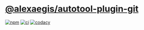 # [@alexaegis/autotool-plugin-git](https://github.com/AlexAegis/js-tooling/tree/master/packages/autotool-plugin-git)

[![npm](https://img.shields.io/npm/v/@alexaegis/autotool-plugin-git/latest)](https://www.npmjs.com/package/@alexaegis/autotool-plugin-git)
[![ci](https://github.com/AlexAegis/js-tooling/actions/workflows/cicd.yml/badge.svg)](https://github.com/AlexAegis/js-tooling/actions/workflows/cicd.yml)
[![codacy](https://app.codacy.com/project/badge/Grade/7939332dc9454dc1b0529e720ff902e6)](https://www.codacy.com/gh/AlexAegis/js-tooling/dashboard?utm_source=github.com&utm_medium=referral&utm_content=AlexAegis/js-tooling&utm_campaign=Badge_Grade)
